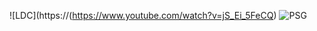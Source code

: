 ![LDC](https://(https://www.youtube.com/watch?v=jS_Ei_5FeCQ)
![PSG](https://user-images.githubusercontent.com/112933763/188627047-11f516b6-ad10-4c12-908f-8127599df4ac.png)
